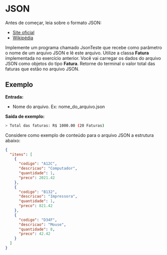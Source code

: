 # JSON

Antes de começar, leia sobre o formato JSON:

* [Site oficial](https://www.json.org)
* [Wikipédia](https://pt.wikipedia.org/wiki/JSON)

Implemente um programa chamado JsonTeste que recebe como parâmetro o nome de um arquivo JSON e lê este arquivo. Utilize a classa **Fatura** implementada no exercício anterior. Você vai carregar os dados do arquivo JSON como objetos do tipo **Fatura**. Retorne do terminal o valor total das faturas que estão no arquivo JSON.

## Exemplo

**Entrada:**

* Nome do arquivo. Ex: nome_do_arquivo.json

**Saída de exemplo:**

```bash
> Total das faturas: R$ 1000.00 (20 Faturas)
```

Considere como exemplo de conteúdo para o arquivo JSON a estrutura abaixo:

```json
{
  "itens": [
    {
      "codigo": "A12C",
      "descricao": "Computador",
      "quantidade": 1,
      "preco": 2021.42
    },
    {
      "codigo": "B132",
      "descricao": "Impressora",
      "quantidade": 1,
      "preco": 821.42
    },
    {
      "codigo": "D34F",
      "descricao": "Mouse",
      "quantidade": 8,
      "preco": 42.42
    }
  ]
}
```